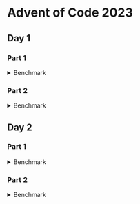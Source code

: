 # Advent of Code 2023

## Day 1

### Part 1

<details>
<summary>Benchmark</summary>

![Day 1 Part 1 Benchmark](target/criterion/day_1%20-%20part%201/report/pdf_small.svg)

</details>

### Part 2

<details>
<summary>Benchmark</summary>

![Day 1 Part 2 Benchmark](target/criterion/day_1%20-%20part%202/report/pdf_small.svg)

</details>

## Day 2

### Part 1

<details>
<summary>Benchmark</summary>

![Day 1 Part 1 Benchmark](target/criterion/day_2%20-%20part%201/report/pdf_small.svg)

</details>

### Part 2

<details>
<summary>Benchmark</summary>

![Day 1 Part 2 Benchmark](target/criterion/day_2%20-%20part%202/report/pdf_small.svg)

</details>
